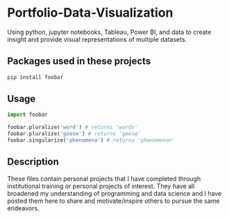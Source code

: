 # Portfolio-Data-Visualization
Using python, jupyter notebooks, Tableau, Power BI, and data to create insight and provide visual representations of multiple datasets.

## Packages used in these projects

```bash
pip install foobar
```

## Usage

```python
import foobar

foobar.pluralize('word') # returns 'words'
foobar.pluralize('goose') # returns 'geese'
foobar.singularize('phenomena') # returns 'phenomenon'
```

## Description
These files contain personal projects that I have completed through institutional training or personal projects of interest.  They have all broadened my understanding of programming and data science and I have posted them here to share and motivate/inspire others to pursue the same endeavors. 

